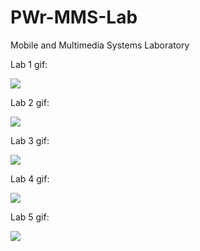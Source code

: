 # PWr-MMS-Lab
Mobile and Multimedia Systems Laboratory

Lab 1 gif:

![](lab1.gif)

Lab 2 gif:

![](lab2.gif)

Lab 3 gif:

![](lab3.gif)

Lab 4 gif:

![](lab4.gif)

Lab 5 gif:

![](lab5.gif)
